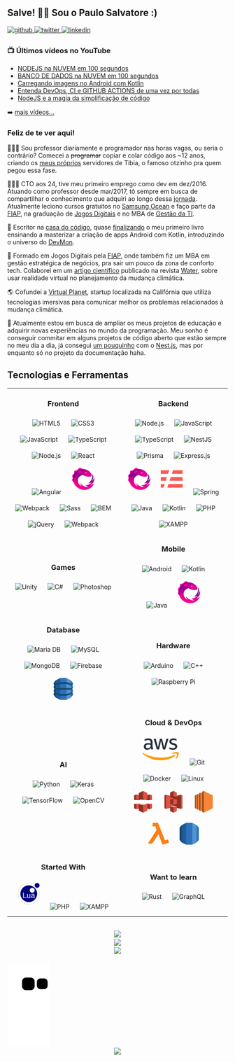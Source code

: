 ## Salve! 👋🏻 Sou o Paulo Salvatore :)

<a href="https://github.com/paulosalvatore" target="_blank">
<img src=https://img.shields.io/badge/github-%2324292e.svg?&style=for-the-badge&logo=github&logoColor=white alt=github style="margin-bottom: 5px;" />
</a>
<a href="https://twitter.com/paulosalvatoree" target="_blank">
<img src=https://img.shields.io/badge/twitter-%2300acee.svg?&style=for-the-badge&logo=twitter&logoColor=white alt=twitter style="margin-bottom: 5px;" />
</a>
<a href="https://linkedin.com/in/salvatorepaulo" target="_blank">
<img src=https://img.shields.io/badge/linkedin-%231E77B5.svg?&style=for-the-badge&logo=linkedin&logoColor=white alt=linkedin style="margin-bottom: 5px;" />
</a>

### 📺 Últimos vídeos no YouTube

<!-- YOUTUBE:START -->
- [NODEJS na NUVEM em 100 segundos](https://www.youtube.com/watch?v=QmafNuP9e_8)
- [BANCO DE DADOS na NUVEM em 100 segundos](https://www.youtube.com/watch?v=Z84HYnPf2TA)
- [Carregando imagens no Android com Kotlin](https://www.youtube.com/watch?v=5FJLyFbTsZQ)
- [Entenda DevOps, CI e GITHUB ACTIONS de uma vez por todas](https://www.youtube.com/watch?v=W_Fhjmsq7hU)
- [NodeJS e a magia da simplificação de código](https://www.youtube.com/watch?v=-XprBdSKLmA)
<!-- YOUTUBE:END -->

➡️ [mais vídeos...](https://youtube.com/PauloSalvatore)

<!-- BIO:START -->

### Feliz de te ver aqui!

👨🏼‍🏫 Sou professor diariamente e programador nas horas vagas, ou seria o contrário? Comecei a ~~programar~~ copiar
e colar código aos ~12 anos, criando os [meus próprios](https://github.com/paulosalvatore/maruim_server)
servidores de Tibia, o famoso otzinho pra quem pegou essa fase.

👨🏼‍💻 CTO aos 24, tive meu primeiro emprego como dev em dez/2016. Atuando como professor desde mar/2017, tô sempre em busca de compartilhar
o conhecimento que adquiri ao longo dessa [jornada](https://www.linkedin.com/in/salvatorepaulo/details/experience/).
Atualmente leciono cursos gratuitos no [Samsung Ocean](https://oceanbrasil.com/) e faço parte da [FIAP](https://www.fiap.com.br/), na graduação
de [Jogos Digitais](https://www.fiap.com.br/graduacao/tecnologo/jogos-digitais/) e no MBA de [Gestão da TI](https://www.fiap.com.br/mba/mba-em-gestao-da-tecnologia-da-informacao/).

📙 Escritor na [casa do código](https://www.casadocodigo.com.br/),
quase [finalizando](https://github.com/FabricaDeSinapse/livro-android-casa-do-codigo) o meu primeiro livro ensinando a
masterizar a criação de apps Android com Kotlin, introduzindo o universo
do [DevMon](https://fabricadesinapse.github.io/DevMon/).

🏫 Formado em Jogos Digitais pela [FIAP](https://www.fiap.com.br/), onde também fiz um MBA em gestão estratégica de negócios, pra sair um pouco da zona de
conforto tech. Colaborei em um [artigo científico](https://www.mdpi.com/2073-4441/13/9/1142) publicado na
revista [Water](https://www.mdpi.com/), sobre usar realidade virtual no planejamento da mudança climática.

🌎 Cofundei a [Virtual Planet](https://virtualplanet.tech/), startup localizada na Califórnia que utiliza tecnologias
imersivas para comunicar melhor os problemas relacionados à mudança climática.

🔮 Atualmente estou em busca de ampliar os meus projetos de educação e adquirir novas experiências no mundo da programação.
Meu sonho é conseguir commitar em alguns projetos de código aberto que estão sempre no meu dia a dia, já
consegui [um pouquinho](https://github.com/nestjs/docs.nestjs.com/pulls?q=is%3Apr+is%3Aclosed+author%3Apaulosalvatore)
com o [Nest.js](https://nestjs.com/), mas por enquanto só no projeto da documentação haha.

<!-- BIO:END -->

<!-- SKILLSET:START -->

## Tecnologias e Ferramentas

<table>

<tr>
<td align="center">

### Frontend

<img style="margin: 10px" src="https://profilinator.rishav.dev/skills-assets/html5-original-wordmark.svg" alt="HTML5" title="HTML5" height="50" />
<img style="margin: 10px" src="https://profilinator.rishav.dev/skills-assets/css3-original-wordmark.svg" alt="CSS3" title="CSS3" height="50" />
<img style="margin: 10px" src="https://profilinator.rishav.dev/skills-assets/javascript-original.svg" alt="JavaScript" title="JavaScript" height="50" />
<img style="margin: 10px" src="https://profilinator.rishav.dev/skills-assets/typescript-original.svg" alt="TypeScript" title="TypeScript" height="50" />
<img style="margin: 10px" src="https://profilinator.rishav.dev/skills-assets/nodejs-original-wordmark.svg" alt="Node.js" title="Node.js" height="50" />
<img style="margin: 10px" src="https://profilinator.rishav.dev/skills-assets/react-original-wordmark.svg" alt="React" title="React" height="50" />
<img style="margin: 10px" src="https://profilinator.rishav.dev/skills-assets/angularjs-original.svg" alt="Angular" title="Angular" height="50" />
<img style="margin: 10px" src="assets/reactivex.svg" alt="ReactiveX" title="ReactiveX" height="50" />
<img style="margin: 10px" src="https://profilinator.rishav.dev/skills-assets/webpack-original.svg" alt="Webpack" title="Webpack" height="50" />
<img style="margin: 10px" src="https://profilinator.rishav.dev/skills-assets/sass-original.svg" alt="Sass" title="Sass" height="50" />
<img style="margin: 10px" src="https://profilinator.rishav.dev/skills-assets/bem.svg" alt="BEM" title="BEM" height="50" />
<img style="margin: 10px" src="https://profilinator.rishav.dev/skills-assets/jquery.png" alt="jQuery" title="jQuery" height="50" />
<img style="margin: 10px" src="https://profilinator.rishav.dev/skills-assets/webpack-original.svg" alt="Webpack" title="Webpack" height="50" />

</td>
<td align="center">

### Backend

<img style="margin: 10px" src="https://profilinator.rishav.dev/skills-assets/nodejs-original-wordmark.svg" alt="Node.js" title="Node.js" height="50" />
<img style="margin: 10px" src="https://profilinator.rishav.dev/skills-assets/javascript-original.svg" alt="JavaScript" title="JavaScript" height="50" />
<img style="margin: 10px" src="https://profilinator.rishav.dev/skills-assets/typescript-original.svg" alt="TypeScript" title="TypeScript" height="50" />
<img style="margin: 10px" src="https://profilinator.rishav.dev/skills-assets/nestjs.svg" alt="NestJS" title="NestJS" height="50" />
<img style="margin: 10px" src="https://profilinator.rishav.dev/skills-assets/prisma.png" alt="Prisma" title="Prisma" height="50" />
<img style="margin: 10px" src="https://profilinator.rishav.dev/skills-assets/express-original-wordmark.svg" alt="Express.js" title="Express.js" height="50" />
<img style="margin: 10px" src="assets/reactivex.svg" alt="ReactiveX" title="ReactiveX" height="50" />
<img style="margin: 10px" src="assets/serverless.svg" alt="Serverless" title="Serverless" height="50" />
<img style="margin: 10px" src="https://profilinator.rishav.dev/skills-assets/springio-icon.svg" alt="Spring" title="Spring" height="50" />
<img style="margin: 10px" src="https://profilinator.rishav.dev/skills-assets/java-original-wordmark.svg" alt="Java" title="Java" height="50" />
<img style="margin: 10px" src="https://profilinator.rishav.dev/skills-assets/kotlinlang-icon.svg" alt="Kotlin" title="Kotlin" height="50" />
<img style="margin: 10px" src="https://profilinator.rishav.dev/skills-assets/php-original.svg" alt="PHP" title="PHP" height="50" />
<img style="margin: 10px" src="https://profilinator.rishav.dev/skills-assets/xampp.png" alt="XAMPP" title="XAMPP" height="50" />

<tr>
<td align="center">

### Games

<img style="margin: 10px" src="https://profilinator.rishav.dev/skills-assets/unity.png" alt="Unity" title="Unity" height="50" /> 
<img style="margin: 10px" src="https://profilinator.rishav.dev/skills-assets/csharp-original.svg" alt="C#" title="C#" height="50" />
<img style="margin: 10px" src="https://profilinator.rishav.dev/skills-assets/photoshop-plain.svg" alt="Photoshop" title="Photoshop" height="50" />

</td>
<td align="center">

### Mobile

<img style="margin: 10px" src="https://profilinator.rishav.dev/skills-assets/android-original-wordmark.svg" alt="Android" title="Android" height="50" />
<img style="margin: 10px" src="https://profilinator.rishav.dev/skills-assets/kotlinlang-icon.svg" alt="Kotlin" title="Kotlin" height="50" />
<img style="margin: 10px" src="https://profilinator.rishav.dev/skills-assets/java-original-wordmark.svg" alt="Java" title="Java" height="50" />
<img style="margin: 10px" src="assets/reactivex.svg" alt="ReactiveX" title="ReactiveX" height="50" />

</td>
</tr>

<tr>
<td align="center">

### Database

<img style="margin: 10px" src="https://profilinator.rishav.dev/skills-assets/mariadb.png" alt="Maria DB" title="Maria DB" height="50" />
<img style="margin: 10px" src="https://profilinator.rishav.dev/skills-assets/mysql-original-wordmark.svg" alt="MySQL" title="MySQL" height="50" />
<img style="margin: 10px" src="https://profilinator.rishav.dev/skills-assets/mongodb-original-wordmark.svg" alt="MongoDB" title="MongoDB" height="50" />
<img style="margin: 10px" src="https://profilinator.rishav.dev/skills-assets/firebase.png" alt="Firebase" title="Firebase" height="50" />
<img style="margin: 10px" src="assets/aws-dynamodb.svg" alt="DynamoDB" title="DynamoDB" height="50" />

</td>
<td align="center">

### Hardware

<img style="margin: 10px" src="https://profilinator.rishav.dev/skills-assets/arduino.png" alt="Arduino" title="Arduino" height="50" />
<img style="margin: 10px" src="https://profilinator.rishav.dev/skills-assets/cplusplus-original.svg" alt="C++" title="C++" height="50" />
<img style="margin: 10px" src="https://profilinator.rishav.dev/skills-assets/raspberrypi.png" alt="Raspberry Pi" title="Raspberry Pi" height="50" />

</td>
</tr>

<tr>
<td align="center">

### AI

<img style="margin: 10px" src="https://profilinator.rishav.dev/skills-assets/python-original.svg" alt="Python" title="Python" height="50" />
<img style="margin: 10px" src="https://profilinator.rishav.dev/skills-assets/keras.png" alt="Keras" title="Keras" height="50" />
<img style="margin: 10px" src="https://profilinator.rishav.dev/skills-assets/tensorflow-icon.svg" alt="TensorFlow" title="TensorFlow" height="50" />
<img style="margin: 10px" src="https://profilinator.rishav.dev/skills-assets/opencv-icon.svg" alt="OpenCV" title="OpenCV" height="50" />

</td>
<td align="center">

### Cloud & DevOps

<img style="margin: 10px" src="assets/aws.svg" alt="AWS" title="AWS" height="50" />
<img style="margin: 10px" src="https://profilinator.rishav.dev/skills-assets/git-scm-icon.svg" alt="Git" title="Git" height="50" />
<img style="margin: 10px" src="https://profilinator.rishav.dev/skills-assets/docker-original-wordmark.svg" alt="Docker" title="Docker" height="50" />
<img style="margin: 10px" src="https://profilinator.rishav.dev/skills-assets/linux-original.svg" alt="Linux" title="Linux" height="50" /> <br />
<img style="margin: 10px" src="assets/aws-cloudfront.svg" alt="AWS CloudFront" title="AWS CloudFront" height="50" />
<img style="margin: 10px" src="assets/aws-s3.svg" alt="AWS S3" title="AWS S3" height="50" />
<img style="margin: 10px" src="assets/aws-ec2.svg" alt="AWS EC2" title="AWS EC2" height="50" />
<img style="margin: 10px" src="assets/aws-lambda.svg" alt="AWS Lambda" title="AWS Lambda" height="50" />
<img style="margin: 10px" src="assets/aws-rds.svg" alt="AWS RDS" title="AWS RDS" height="50" />

</td>
</tr>

<tr>
<td align="center">

### Started With

<img style="margin: 10px" src="assets/lua.svg" alt="Lua" title="Lua" height="50" />
<img style="margin: 10px" src="https://profilinator.rishav.dev/skills-assets/php-original.svg" alt="PHP" title="PHP" height="50" />
<img style="margin: 10px" src="https://profilinator.rishav.dev/skills-assets/xampp.png" alt="XAMPP" title="XAMPP" height="50" />

</td>
<td align="center">

### Want to learn

<img style="margin: 10px" src="https://profilinator.rishav.dev/skills-assets/rust-plain.svg" alt="Rust" title="Rust" height="50" />
<img style="margin: 10px" src="https://profilinator.rishav.dev/skills-assets/graphql.png" alt="GraphQL" title="GraphQL" height="50" />

</td>
</tr>
</table>

<br/>

<!-- SKILLSET:END -->

<div align="center">
	<img src="https://github-readme-stats.vercel.app/api?username=paulosalvatore&theme=dracula&?theme=dark&show_icons=true%count_private=true&include_all_commits=true" />
</div>
<div align="center">
	<img src="https://github-readme-streak-stats.herokuapp.com?user=paulosalvatore&theme=dracula&date_format=M%20j%5B%2C%20Y%5D" />
</div>
<div align="center">
	<img src="https://github-readme-stats.vercel.app/api/top-langs/?username=paulosalvatore&show_icons=true&langs_count=10&layout=compact&theme=dracula&count_private=true&hide=shaderlab,rpc,glsl,hlsl,cmake,asp" />
</div>

<br />

<img src="https://raw.githubusercontent.com/paulosalvatore/paulosalvatore/output/github-snake.svg" align="center" />

<div align="center">
	<img src="https://komarev.com/ghpvc/?username=paulosalvatore&&style=flat-square" align="center" />
</div>
